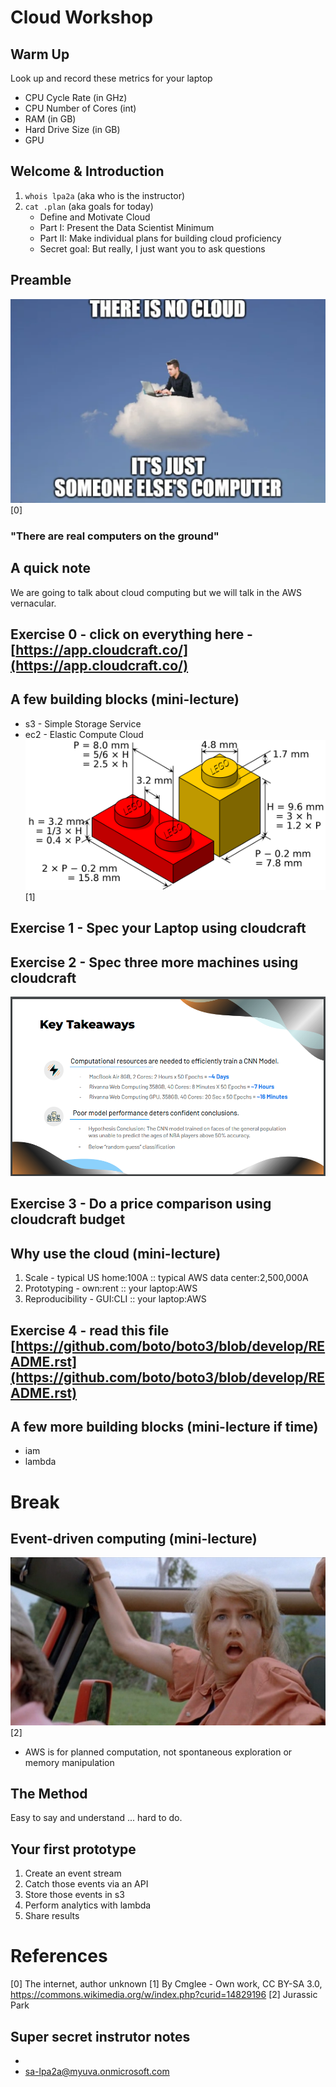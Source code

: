 # Cloud Workshop

## Warm Up
Look up and record these metrics for your laptop
* CPU Cycle Rate (in GHz)
* CPU Number of Cores (int)
* RAM (in GB)
* Hard Drive Size (in GB)
* GPU

## Welcome & Introduction
1. `whois lpa2a` (aka who is the instructor)
2. `cat .plan` (aka goals for today)
    * Define and Motivate Cloud
    * Part I: Present the Data Scientist Minimum
    * Part II: Make individual plans for building cloud proficiency
    * Secret goal: But really, I just want you to ask questions

## Preamble
![](aws-preamble.png)[0]
### "There are real computers on the ground"

## A quick note
We are going to talk about cloud computing but we will talk in the AWS vernacular.

## Exercise 0 - click on everything here - [https://app.cloudcraft.co/](https://app.cloudcraft.co/)

## A few building blocks (mini-lecture)
* s3 - Simple Storage Service
* ec2 - Elastic Compute Cloud
![](lego-brick.png)[1]

## Exercise 1 - Spec your Laptop using cloudcraft

## Exercise 2 - Spec three more machines using cloudcraft
![](2022-09-30-schuster-catherine.png)

## Exercise 3 - Do a price comparison using cloudcraft budget

## Why use the cloud (mini-lecture)
1. Scale - typical US home:100A :: typical AWS data center:2,500,000A
2. Prototyping - own:rent :: your laptop:AWS
3. Reproducibility - GUI:CLI :: your laptop:AWS

## Exercise 4 -  read this file [https://github.com/boto/boto3/blob/develop/README.rst](https://github.com/boto/boto3/blob/develop/README.rst)

## A few more building blocks (mini-lecture if time)
* iam
* lambda

# Break

## Event-driven computing (mini-lecture)
![](ellie-wonder.png)[2]
* AWS is for planned computation, not spontaneous exploration or memory manipulation

## The Method
Easy to say and understand ... hard to do.

## Your first prototype
1. Create an event stream
2. Catch those events via an API
3. Store those events in s3
4. Perform analytics with lambda
5. Share results

# References
[0] The internet, author unknown
[1] By Cmglee - Own work, CC BY-SA 3.0, https://commons.wikimedia.org/w/index.php?curid=14829196
[2] Jurassic Park

## Super secret instrutor notes
* [](eservices-uva.awsapps.com/start)
* sa-lpa2a@myuva.onmicrosoft.com
